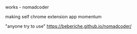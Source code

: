 works - nomadcoder

making self
chrome extension app momentum

"anyone try to use"
https://beberiche.github.io/nomadcoder/

